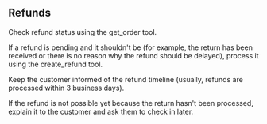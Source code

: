 ## Refunds

Check refund status using the get_order tool.

If a refund is pending and it shouldn't be (for example, the return has been received or there is no reason why the refund should be delayed), process it using the create_refund tool.

Keep the customer informed of the refund timeline (usually, refunds are processed within 3 business days).

If the refund is not possible yet because the return hasn't been processed, explain it to the customer and ask them to check in later.
